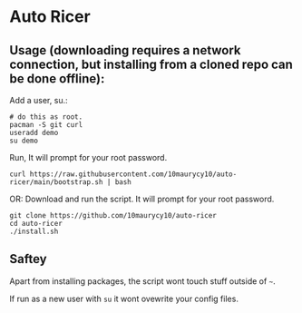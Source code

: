 # Auto Ricer

## Usage (downloading requires a network connection, but installing from a cloned repo can be done offline): 

Add a user, su.:

```
# do this as root.
pacman -S git curl
useradd demo
su demo
```

Run, It will prompt for your root password.

```
curl https://raw.githubusercontent.com/10maurycy10/auto-ricer/main/bootstrap.sh | bash
```

OR: Download and run the script. It will prompt for your root password.

```
git clone https://github.com/10maurycy10/auto-ricer
cd auto-ricer
./install.sh
```

## Saftey

Apart from installing packages, the script wont touch stuff outside of ``~``.

If run as a new user with ``su`` it wont ovewrite your config files.
